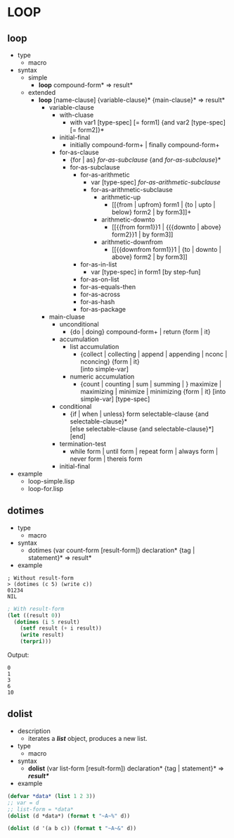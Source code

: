# LOOP

## loop
- type
  - macro
- syntax
  - simple
    - **loop** compound-form* => result*
  - extended
    - **loop** [name-clause] {variable-clause}* {main-clause}* => result*
      - variable-clause
        - with-cluase
          - with var1 [type-spec] [= form1] {and var2 [type-spec] [= form2]}* 
        - initial-final
          - initially compound-form+ | finally compound-form+
        - for-as-clause
          - {for | as} *for-as-subclause* {and *for-as-subclause*}* 
          - for-as-subclause
            - for-as-arithmetic
              - var [type-spec] *for-as-arithmetic-subclause*
              - for-as-arithmetic-subclause
                - arithmetic-up
                  - [[{from | upfrom} form1 |   {to | upto | below} form2 |   by form3]]+
                - arithmetic-downto 
                  - [[{{from form1}}1  |   {{{downto | above} form2}}1  |   by form3]]
                - arithmetic-downfrom
                  - [[{{downfrom form1}}1  |   {to | downto | above} form2 |   by form3]]
            - for-as-in-list
              - var [type-spec] in form1 [by step-fun]
            - for-as-on-list
            - for-as-equals-then 
            - for-as-across
            - for-as-hash
            - for-as-package
      - main-cluase
        - unconditional
          - {do | doing} compound-form+ | return {form | it}
        - accumulation
          - list accumulation
            - {collect | collecting | append | appending | nconc | nconcing} {form | it}  
                     [into simple-var] 
          - numeric accumulation
            - {count | counting | sum | summing | } 
                         maximize | maximizing | minimize | minimizing {form | it} 
                        [into simple-var] [type-spec]
        - conditional
          - {if | when | unless} form selectable-clause {and selectable-clause}*  
               [else selectable-clause {and selectable-clause}*]  
               [end]
        - termination-test
          - while form | until form | repeat form | always form | never form | thereis form 
        - initial-final
- example
  - loop-simple.lisp
  - loop-for.lisp


## dotimes
- type
  - macro
- syntax
  - dotimes (var count-form [result-form]) declaration* {tag | statement}* => result*
- example
```
; Without result-form
> (dotimes (c 5) (write c))
01234
NIL
```
```lisp
; With result-form
(let ((result 0))
  (dotimes (i 5 result)
    (setf result (+ i result))
    (write result)
    (terpri)))
```
Output:
```
0
1
3
6
10
```


## dolist
- description
  - iterates a ***list*** object, produces a new list.
- type
  - macro
- syntax
  - **dolist**  (var list-form [result-form]) declaration* {tag | statement}* => ***result\****
- example

```lisp
(defvar *data* (list 1 2 3))
;; var = d
;; list-form = *data*
(dolist (d *data*) (format t "~A~%" d))

(dolist (d '(a b c)) (format t "~A~&" d))
```
